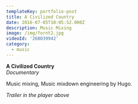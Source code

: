 ```yaml
---
templateKey: portfolio-post
title: A Civilized Country
date: 2016-07-05T10:05:52.000Z
description: Music Mixing
image: /img/fornt2.jpg
videoId: '268039942'
category:
  - music
---
```

**A Civilized Country** \
_Documentary_

Music mixing, Music mixdown engineering by Hugo.

_Trailer in the player above_
